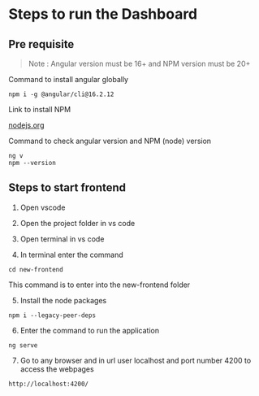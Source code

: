 # Steps to run the Dashboard

## Pre requisite

> Note : Angular version must be 16+ and NPM version must be 20+

Command to install angular globally

```
npm i -g @angular/cli@16.2.12
```

Link to install NPM

[nodejs.org](https://nodejs.org/en/download/prebuilt-installer)

Command to check angular version and NPM (node) version

```
ng v
npm --version
```

## Steps to start frontend

1.  Open vscode

2.  Open the project folder in vs code </br>

3.  Open terminal in vs code

4.  In terminal enter the command

```
cd new-frontend
```

This command is to enter into the new-frontend folder

5. Install the node packages

```
npm i --legacy-peer-deps
```

6. Enter the command to run the application

```
ng serve
```

7. Go to any browser and in url user localhost and port number 4200 to access the webpages

```
http://localhost:4200/
```
